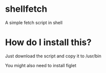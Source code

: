 # shellfetch
A simple fetch script in shell

# How do I install this?
Just download the script and copy it to /usr/bin

You might also need to install figlet

